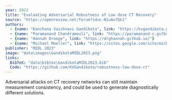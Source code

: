 ```yaml
---
year: 2023
title: "Evaluating Adversarial Robustness of Low dose CT Recovery"
source: "https://openreview.net/forum?id=L-N1uAxfQk1"
authors:
  - {name: "Kanchana Vaishnavi Gandikota", link: "https://kvgandikota.github.io/"}
  - {name: "Paramanand Chandramouli", link: "https://paramanand-c.github.io/"}
  - {name: "Hannah Droege", link: "https://drghannah.github.io/"}
  - {name: "Michael Moeller", link: "https://sites.google.com/site/michaelmoellermath"}
publisher: "MIDL 2023"
image: "data\images\GandikotaMIDL2023.png"
links:
  BibTeX: "data\bibtex\GandikotaMIDL2023.bib"
  Code: "https://github.com/KVGandikota/robustness-low-dose-ct"
---
```

Adversarial attacks on CT recovery networks can still maintain measurement consistency, and could be used to generate diagnostically different solutions.
